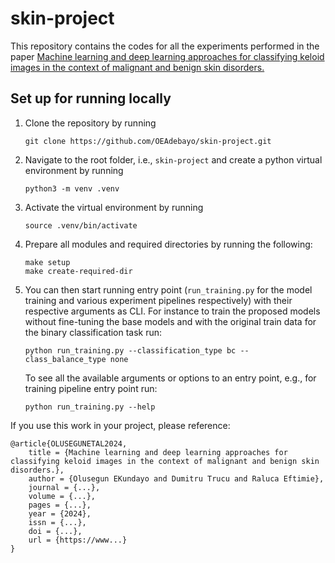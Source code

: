 # skin-project
This repository contains the codes for all the experiments performed in the paper [Machine learning and deep learning approaches for classifying keloid images in the context of malignant and benign skin disorders.](https://www...)


## Set up for running locally
1. Clone the repository by running
    ```
    git clone https://github.com/OEAdebayo/skin-project.git
    ```
1. Navigate to the root folder, i.e., `skin-project` and create a python virtual environment by running
    ```
    python3 -m venv .venv
    ``` 
1. Activate the virtual environment by running
    ```
    source .venv/bin/activate
    ```
1. Prepare all modules and required directories by running the following:
    ```
    make setup
    make create-required-dir
    ```

1. You can then start running entry point (`run_training.py` for the model training and various experiment pipelines respectively) with their respective arguments as CLI. For instance to train the proposed models without fine-tuning the base models and with the original train data for the binary classification task run:
    ```
    python run_training.py --classification_type bc --class_balance_type none
    ```
    To see all the available arguments or options to an entry point, e.g., for training pipeline entry point run:
    ```
    python run_training.py --help
    ```

If you use this work in your project, please reference:

    @article{OLUSEGUNETAL2024,
        title = {Machine learning and deep learning approaches for classifying keloid images in the context of malignant and benign skin disorders.},
        author = {Olusegun EKundayo and Dumitru Trucu and Raluca Eftimie},
        journal = {...},
        volume = {...},
        pages = {...},
        year = {2024},
        issn = {...},
        doi = {...},
        url = {https://www...}
    }